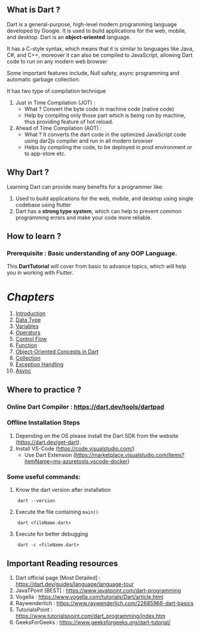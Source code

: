 ## What is Dart ? 

Dart is a general-purpose, high-level modern programming language developed by Google. It is used to build applications for the web, mobile, and desktop.
Dart is an **object-oriented** language. 

It has a C-style syntax, which means that it is similar to languages like Java, C#, and C++, moreover it can also be compiled to JavaScript, allowing Dart code to run on any modern web browser

Some important features include, Null safety, async programming and automatic garbage collection. 


It has two type of compilation technique 
1. Just in Time Compilation (JOT) : 
   - What ? Convert the byte code in machine code (native code)
   - Help by compiling only those part which is being run by machine, thus providing feature of hot reload. 
2. Ahead of Time Compilation (AOT) :
   - What ? It converts the dart code in the optimized JavaScript code using dar2js compiler and run in all modern browser
   - Helps by compiling the code, to be deployed in prod environment or to app-store etc. 


## Why Dart ?

Learning Dart can provide many benefits for a programmer like:
1. Used to build applications for the web, mobile, and desktop using single codebase using flutter
2. Dart has a **strong type system**, which can help to prevent common programming errors and make your code more reliable.

## How to learn ?

### **Prerequisite** : Basic understanding of any OOP Language.
This **DartTutorial** will cover from basic to advance topics, which will help you in working with Flutter.

# **_Chapters_**
1. [Introduction](https://github.com/atquil/DartTutorial/tree/1-Introduction)
2. [Data Type](https://github.com/atquil/DartTutorial/tree/2-DataType)
3. [Variables](https://github.com/atquil/DartTutorial/tree/3-Variables)
4. [Operators](https://github.com/atquil/DartTutorial/tree/4-Operators)
5. [Control Flow](https://github.com/atquil/DartTutorial/tree/5-ControlFlow)
6. [Function](https://github.com/atquil/DartTutorial/tree/6-Function)
7. [Object-Oriented Concepts in Dart](https://github.com/atquil/DartTutorial/tree/7-ObjectOrientedConcepts)
8. [Collection](https://github.com/atquil/DartTutorial/tree/8-Collection)
9. [Exception Handling](https://github.com/atquil/DartTutorial/tree/9-ExceptionHandling)
10. [Async](https://github.com/atquil/DartTutorial/tree/10-Async)



## Where  to practice ?

### Online Dart Compiler : https://dart.dev/tools/dartpad 


### Offline Installation Steps 

1. Depending on the OS please install the Dart SDK from the website (https://dart.dev/get-dart). 
2. Install VS-Code (https://code.visualstudio.com/) 
      - Use Dart Extension (https://marketplace.visualstudio.com/items?itemName=ms-azuretools.vscode-docker)

### Some useful commands: 
1.  Know the dart version after installation 
```
    dart --version 
```
2. Execute the file containing ```main()```
```
    dart <fileName.dart>
```
3. Execute for better debugging 
```   
    dart -c <fileName.dart> 
```

## Important Reading resources
1. Dart official page [Most Detailed] : https://dart.dev/guides/language/language-tour 
2. JavaTPoint [BEST] : https://www.javatpoint.com/dart-programming
3. Vogella : https://www.vogella.com/tutorials/Dart/article.html 
4. Raywenderlich : https://www.raywenderlich.com/22685966-dart-basics 
5. TutorialsPoint : https://www.tutorialspoint.com/dart_programming/index.htm 
6. GeeksForGeeks : https://www.geeksforgeeks.org/dart-tutorial/ 